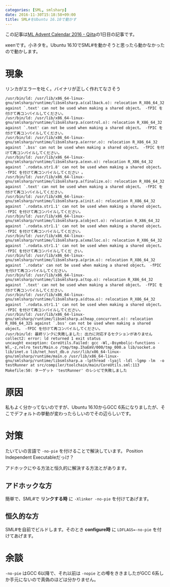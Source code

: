 ```yaml
---
categories: [SML, smlsharp]
date: 2016-11-30T15:18:58+09:00
title: SML#をUbuntu 16.10で動かす
---
```


この記事は[ML Advent Calendar 2016 - Qiita](http://qiita.com/advent-calendar/2016/ml)の1日目の記事です。

κeenです。小ネタを。Ubuntu 16.10でSML#を動かそうと思ったら動かなかったので動かします。

<!--more-->

# 現象

リンカがエラーを吐く。バイナリが正しく作れてなさそう


```
/usr/bin/ld: /usr/lib/x86_64-linux-gnu/smlsharp/runtime/libsmlsharp.a(callback.o): relocation R_X86_64_32 against `.text' can not be used when making a shared object。 -fPIC を付けて再コンパイルしてください。
/usr/bin/ld: /usr/lib/x86_64-linux-gnu/smlsharp/runtime/libsmlsharp.a(control.o): relocation R_X86_64_32 against `.text' can not be used when making a shared object。 -fPIC を付けて再コンパイルしてください。
/usr/bin/ld: /usr/lib/x86_64-linux-gnu/smlsharp/runtime/libsmlsharp.a(error.o): relocation R_X86_64_32 against `.bss' can not be used when making a shared object。 -fPIC を付けて再コンパイルしてください。
/usr/bin/ld: /usr/lib/x86_64-linux-gnu/smlsharp/runtime/libsmlsharp.a(exn.o): relocation R_X86_64_32 against `.rodata.str1.8' can not be used when making a shared object。 -fPIC を付けて再コンパイルしてください 。
/usr/bin/ld: /usr/lib/x86_64-linux-gnu/smlsharp/runtime/libsmlsharp.a(finalize.o): relocation R_X86_64_32 against `.text' can not be used when making a shared object。 -fPIC を付けて再コンパイルしてください。
/usr/bin/ld: /usr/lib/x86_64-linux-gnu/smlsharp/runtime/libsmlsharp.a(init.o): relocation R_X86_64_32 against `.rodata.str1.1' can not be used when making a shared object。 -fPIC を付けて再コンパイルしてください。
/usr/bin/ld: /usr/lib/x86_64-linux-gnu/smlsharp/runtime/libsmlsharp.a(object.o): relocation R_X86_64_32 against `.rodata.str1.1' can not be used when making a shared object。 -fPIC を付けて再コンパイルしてください。
/usr/bin/ld: /usr/lib/x86_64-linux-gnu/smlsharp/runtime/libsmlsharp.a(xmalloc.o): relocation R_X86_64_32 against `.rodata.str1.1' can not be used when making a shared object。 -fPIC を付けて再コンパイルしてくだ さい。
/usr/bin/ld: /usr/lib/x86_64-linux-gnu/smlsharp/runtime/libsmlsharp.a(prim.o): relocation R_X86_64_32 against `.rodata' can not be used when making a shared object。 -fPIC を付けて再コンパイルしてください。
/usr/bin/ld: /usr/lib/x86_64-linux-gnu/smlsharp/runtime/libsmlsharp.a(top.o): relocation R_X86_64_32 against `.text' can not be used when making a shared object。 -fPIC を付けて再コンパイルしてください。
/usr/bin/ld: /usr/lib/x86_64-linux-gnu/smlsharp/runtime/libsmlsharp.a(dtoa.o): relocation R_X86_64_32 against `.rodata.str1.1' can not be used when making a shared object。 -fPIC を付けて再コンパイルしてください。
/usr/bin/ld: /usr/lib/x86_64-linux-gnu/smlsharp/runtime/libsmlsharp.a(heap_concurrent.o): relocation R_X86_64_32S against `.bss' can not be used when making a shared object。 -fPIC を付けて再コンパイルしてください。
/usr/bin/ld: 最終リンクに失敗しました: 出力に対応するセクションがありません
collect2: error: ld returned 1 exit status
uncaught exception: CoreUtils.Failed: gcc -Wl,-Bsymbolic-functions -Wl,-z,relro test/Main.o /tmp/tmp.IhaEmV/000/tmp_000.a lib/socket.o lib/inet.o lib/net_host_db.o /usr/lib/x86_64-linux-gnu/smlsharp/runtime/main.o /usr/lib/x86_64-linux-gnu/smlsharp/runtime/libsmlsharp.a -lpthread -lyajl -ldl -lgmp -lm  -o testRunner at src/compiler/toolchain/main/CoreUtils.sml:113
Makefile:50: ターゲット 'testRunner' のレシピで失敗しました
```

# 原因
私もよく分かってないのですが、Ubuntu 16.10からGCC 6系になりましたが、そこでデフォルトの挙動が変わったらしいのでその辺らしいです。

# 対策
たいていの言語で `-no-pie` を付けることで解決しています。 Position Independent Executableだっけ？

アドホックにやる方法と恒久的に解決する方法とがあります。

## アドホックな方

簡単で、SML#で **リンクする時** に `-Xlinker -no-pie` を付けてあげます。

## 恒久的な方

SML#を自前でビルドします。そのとき **configure時** に `LDFLAGS=-no-pie` を付けてあげます。

# 余談

`-no-pie` はGCC 6以降で、それ以前は `-nopie` との噂をききましたがGCC 6系しか手元にないので真偽のほどは分かりません。
